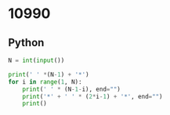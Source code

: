 # 10990

## Python

```python
N = int(input())

print(' ' *(N-1) + '*')
for i in range(1, N):
    print(' ' * (N-1-i), end="")
    print('*' + ' ' * (2*i-1) + '*', end="")
    print()
```

